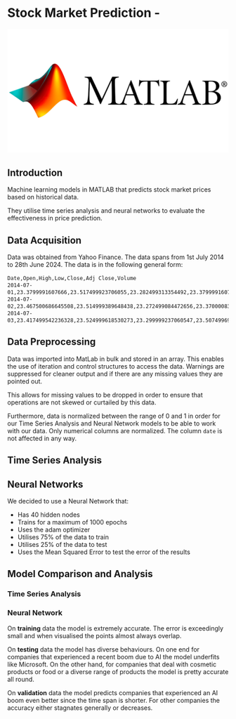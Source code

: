 # Stock Market Prediction -
![Matlab Image](matlab.png)
## Introduction
Machine learning models in MATLAB that predicts stock market prices based on historical data. 

They utilise time series analysis and neural networks to evaluate the effectiveness in price prediction.

## Data Acquisition
Data was obtained from Yahoo Finance. The data spans from 1st July 2014 to 28th June 2024. The data is in the following general form:

```csv
Date,Open,High,Low,Close,Adj Close,Volume
2014-07-01,23.3799991607666,23.517499923706055,23.282499313354492,23.3799991607666,20.68042755126953,152892000
2014-07-02,23.467500686645508,23.514999389648438,23.272499084472656,23.3700008392334,20.671592712402344,113860000
2014-07-03,23.417499542236328,23.524999618530273,23.299999237060547,23.50749969482422,20.793209075927734,91567200
```

## Data Preprocessing
Data was imported into MatLab in bulk and stored in an array. This enables the use of iteration and control structures to access the data. Warnings are suppressed for cleaner output and if there are any missing values they are pointed out.

This allows for missing values to be dropped in order to ensure that operations are not skewed or curtailed by this data.

Furthermore, data is normalized between the range of 0 and 1 in order for our Time Series Analysis and Neural Network models to be able to work with our data. Only numerical columns are normalized. The column `date` is not affected in any way.

## Time Series Analysis

## Neural Networks
We decided to use a Neural Network that:

- Has 40 hidden nodes
- Trains for a maximum of 1000 epochs
- Uses the adam optimizer
- Utilises 75% of the data to train
- Utilises 25% of the data to test
- Uses the Mean Squared Error to test the error of the results


## Model Comparison and Analysis

### Time Series Analysis


### Neural Network
On **training** data the model is extremely accurate. The error is exceedingly small and when visualised the points almost always overlap.

On **testing** data the model has diverse behaviours. On one end for companies that experienced a recent boom due to AI the model underfits like Microsoft. On the other hand, for companies that deal with cosmetic products or food or a diverse range of products the model is pretty accurate all round.

On **validation** data the model predicts companies that experienced an AI boom even better since the time span is shorter. For other companies the accuracy either stagnates generally or decreases.
